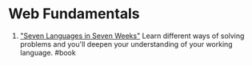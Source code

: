 # Web Fundamentals

1. ["Seven Languages in Seven Weeks"](https://pragprog.com/book/btlang/seven-languages-in-seven-weeks) Learn different ways of solving problems and you'll deepen your understanding of your working language. #book
